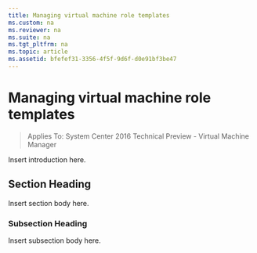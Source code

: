 ```yaml
---
title: Managing virtual machine role templates
ms.custom: na
ms.reviewer: na
ms.suite: na
ms.tgt_pltfrm: na
ms.topic: article
ms.assetid: bfefef31-3356-4f5f-9d6f-d0e91bf3be47
---
```

# Managing virtual machine role templates

>Applies To: System Center 2016 Technical Preview - Virtual Machine Manager

Insert introduction here.

## Section Heading
Insert section body here.

### Subsection Heading
Insert subsection body here.



